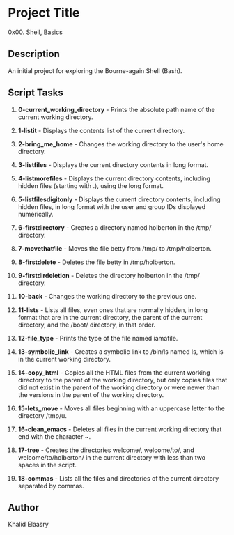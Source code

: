 # Project Title

0x00. Shell, Basics

## Description

An initial project for exploring the Bourne-again Shell (Bash).

## Script Tasks

1. **0-current_working_directory** - Prints the absolute path name of the current working directory.

2. **1-listit** - Displays the contents list of the current directory.

3. **2-bring_me_home** - Changes the working directory to the user's home directory.

4. **3-listfiles** - Displays the current directory contents in long format.

5. **4-listmorefiles** - Displays the current directory contents, including hidden files (starting with .), using the long format.

6. **5-listfilesdigitonly** - Displays the current directory contents, including hidden files, in long format with the user and group IDs displayed numerically.

7. **6-firstdirectory** - Creates a directory named holberton in the /tmp/ directory.

8. **7-movethatfile** - Moves the file betty from /tmp/ to /tmp/holberton.

9. **8-firstdelete** - Deletes the file betty in /tmp/holberton.

10. **9-firstdirdeletion** - Deletes the directory holberton in the /tmp/ directory.

11. **10-back** - Changes the working directory to the previous one.

12. **11-lists** - Lists all files, even ones that are normally hidden, in long format that are in the current directory, the parent of the current directory, and the /boot/ directory, in that order.

13. **12-file_type** - Prints the type of the file named iamafile.

14. **13-symbolic_link** - Creates a symbolic link to /bin/ls named ls, which is in the current working directory.

15. **14-copy_html** - Copies all the HTML files from the current working directory to the parent of the working directory, but only copies files that did not exist in the parent of the working directory or were newer than the versions in the parent of the working directory.

16. **15-lets_move** - Moves all files beginning with an uppercase letter to the directory /tmp/u.

17. **16-clean_emacs** - Deletes all files in the current working directory that end with the character ~.

18. **17-tree** - Creates the directories welcome/, welcome/to/, and welcome/to/holberton/ in the current directory with less than two spaces in the script.

19. **18-commas** - Lists all the files and directories of the current directory separated by commas.

## Author

Khalid Elaasry

